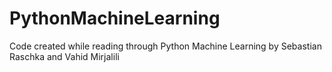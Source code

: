 # PythonMachineLearning
Code created while reading through Python Machine Learning by Sebastian Raschka and Vahid Mirjalili
